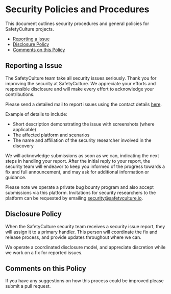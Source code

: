 # Security Policies and Procedures

This document outlines security procedures and general policies for SafetyCulture projects.

* [Reporting a Issue](#reporting-a-issue)
* [Disclosure Policy](#disclosure-policy)
* [Comments on this Policy](#comments-on-this-policy)
  
## Reporting a Issue

The SafetyCulture team take all security issues seriously. Thank you for improving the security at SafetyCulture. We appreciate your efforts and responsible disclosure and will make every effort to acknowledge your contributions.

Please send a detailed mail to report issues using the contact details [here][1].

Example of details to include:

* Short description demonstrating the issue with screenshots (where applicable)
* The affected platform and scenarios
* The name and affiliation of the security researcher involved in the discovery

We will acknowledge submissions as soon as we can, indicating the next steps in handling your report. After the initial reply to your report, the security team will endeavor to keep you informed of the progress towards a fix and full announcement, and may ask for additional information or guidance.

Please note we operate a private bug bounty program and also accept submissions via this platform. Invitations for security researchers to the platform can be requested by emailing security@safetyculture.io.

## Disclosure Policy

When the SafetyCulture security team receives a security issue report, they will assign it to a primary handler. This person will coordinate the fix and release process, and provide updates throughout where we can.

We operate a coordinated disclosure model, and appreciate discretion while we work on a fix for reported issues.

## Comments on this Policy

If you have any suggestions on how this process could be improved please submit a pull request.

[1]: https://safetyculture.com/.well-known/security.txt
